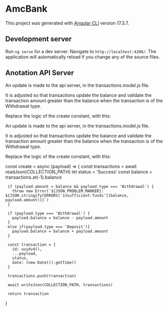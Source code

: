 # AmcBank

This project was generated with [Angular CLI](https://github.com/angular/angular-cli) version 17.3.7.

## Development server

Run `ng serve` for a dev server. Navigate to `http://localhost:4200/`. The application will automatically reload if you change any of the source files.

## Anotation API Server

An update is made to the api server, in the transactions.model.js file.

It is adjusted so that transactions update the balance and validate the transaction amount greater than the balance when the transaction is of the Withdrawal type.

Replace the logic of the create constant, with this:

An update is made to the api server, in the transactions.model.js file.

It is adjusted so that transactions update the balance and validate the transaction amount greater than the balance when the transaction is of the Withdrawal type.

Replace the logic of the create constant, with this:

const create = async (payload) => {
     const transactions = await readJson(COLLECTION_PATH)
     let status = 'Success'
     const balance = transactions.at(-1).balance
    
     if (payload.amount > balance && payload.type === 'Withdrawal') {
       throw new Error(`${JSON_PROBLEM_MARKER}: ${JSON.stringify(ERRORS['insufficient-funds'](balance, payload.amount))}`)
     }
    
     if (payload.type === 'Withdrawal') {
       payload.balance = balance - payload.amount
     }
     else if(payload.type === 'Deposit'){
       payload.balance = balance + payload.amount
     }
    
     const transaction = {
       id: uuidv4(),
       ...payload,
       status,
       date: (new Date()).getTime()
     }
    
     transactions.push(transaction)
    
     await writeJson(COLLECTION_PATH, transactions)
    
     return transaction
}
